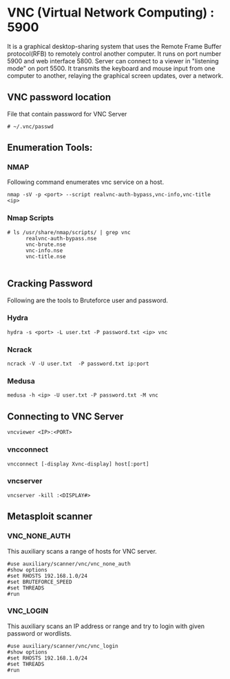 # VNC (Virtual Network Computing) : 5900

It is a graphical desktop-sharing system that uses the Remote Frame Buffer protocol(RFB) to remotely control another computer. It runs on port number 5900 and web interface 5800. Server can connect to a viewer in "listening mode" on port 5500. It transmits the keyboard and mouse input from one computer to another, relaying the graphical screen updates, over a network.

## VNC password location
File that contain password for VNC Server
```
# ~/.vnc/passwd
```
## Enumeration Tools: 

### NMAP
Following command enumerates vnc service on a host.
```
nmap -sV -p <port> --script realvnc-auth-bypass,vnc-info,vnc-title <ip>
```
### Nmap Scripts

```
# ls /usr/share/nmap/scripts/ | grep vnc
      realvnc-auth-bypass.nse
      vnc-brute.nse
      vnc-info.nse
      vnc-title.nse
             
```

## Cracking Password
Following are the tools to Bruteforce user and password.

### Hydra

 ```
hydra -s <port> -L user.txt -P password.txt <ip> vnc
```
### Ncrack
```
ncrack -V -U user.txt  -P password.txt ip:port
```
### Medusa
```
medusa -h <ip> -U user.txt -P password.txt -M vnc
```
## Connecting to VNC Server
```
vncviewer <IP>:<PORT>
```
 ### vncconnect
 ```
 vncconnect [-display Xvnc-display] host[:port]
 ```
 ### vncserver
 ```
 vncserver -kill :<DISPLAY#>
 ```
## Metasploit scanner

### VNC_NONE_AUTH
 This auxiliary scans a range of hosts for VNC server.
```
#use auxiliary/scanner/vnc/vnc_none_auth
#show options
#set RHOSTS 192.168.1.0/24
#set BRUTEFORCE_SPEED
#set THREADS 
#run
```
### VNC_LOGIN
This auxiliary scans an IP address or range and try to login with given password or wordlists.
```
#use auxiliary/scanner/vnc/vnc_login      
#show options
#set RHOSTS 192.168.1.0/24
#set THREADS 
#run

```


